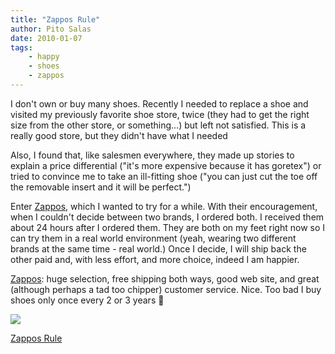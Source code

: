 ```yaml
---
title: "Zappos Rule"
author: Pito Salas
date: 2010-01-07
tags:
    - happy
    - shoes
    - zappos
---
```




I don't own or buy many shoes. Recently I needed to replace a shoe and visited
my previously favorite shoe store, twice (they had to get the right size from
the other store, or something…) but left not satisfied. This is a really good
store, but they  didn't have what I needed

Also, I found that, like salesmen everywhere, they made up stories to explain
a price differential ("it's more expensive because it has goretex") or tried
to convince me to take an ill-fitting shoe ("you can just cut the toe off the
removable insert and it will be perfect.")

Enter [Zappos](<http://www.zappos.com/>), which I wanted to try for a while.
With their encouragement, when I couldn't decide between two brands, I ordered
both. I received them about 24 hours after I ordered them. They are both on my
feet right now so I can try them in a real world environment (yeah, wearing
two different brands at the same time - real world.) Once I decide, I will
ship back the other paid and, with less effort, and more choice, indeed I am
happier.

[Zappos](<http://www.zappos.com/>): huge selection, free shipping both ways,
good web site, and great (although perhaps a tad too chipper) customer
service. Nice. Too bad I buy shoes only once every 2 or 3 years 🙂

![](https://i0.wp.com/img.zemanta.com/pixy.gif?w=584)


[Zappos Rule](None)
